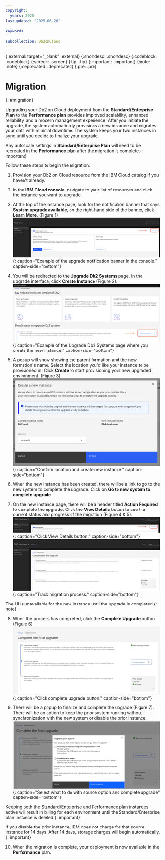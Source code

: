 ```yaml
---
copyright:
  years: 2025
lastupdated: "2025-06-26"

keywords:

subcollection: Db2onCloud
---
```



{:external: target="_blank" .external}
{:shortdesc: .shortdesc}
{:codeblock: .codeblock}
{:screen: .screen}
{:tip: .tip}
{:important: .important}
{:note: .note}
{:deprecated: .deprecated}
{:pre: .pre}

# Migration
{: #migration}

Upgrading your Db2 on Cloud deployment from the **Standard/Enterprise Plan** to the **Performance plan** provides improved scalability, enhanced reliability, and a modern management experience. After you initiate the upgrade, the system automatically provisions a new instance and migrates your data with minimal downtime. The system keeps your two instances in sync until you decide to finalize your upgrade.

Any autoscale settings in **Standard/Enterprise Plan** will need to be recreated in the **Performance** plan after the migration is complete.{: important}

Follow these steps to begin the migration:

1. Provision your Db2 on Cloud resource from the IBM Cloud catalog if you haven't already.

2. In the **IBM Cloud console**, navigate to your list of resources and click the instance you want to upgrade.

3. At the top of the instance page, look for the notification banner that says **System upgrade available**, on the right-hand side of the  banner, click **Learn More**. (Figure 1)
![System upgrade notification banner example](images/migration_learn_more.png){: caption="Example of the upgrade notification banner in the console." caption-side="bottom"}

4. You will be redirected to the **Upgrade Db2 Systems** page. In the upgrade interface, click **Create Instance** (Figure 2).
![Upgrade Db2 Systems page example](images/migration_create_new_instance.png){: caption="Example of the Upgrade Db2 Systems page where you create the new instance." caption-side="bottom"}

5. A popup will show showing the parent formation and the new formation's name. Select the location you'd like your instance to be provisioned in. Click **Create** to start provisioning your new upgraded environment. (Figure 3)
![Create Instance Confirm](images/migration_create_confirm.png){: caption="Confirm location and create new instance." caption-side="bottom"}

6. When the new instance has been created, there will be a link to go to the new system to complete the upgrade. Click on **Go to new system to complete upgrade**

7. On the new instance page, there will be a header titled **Action Required** to complete the upgrade. Click the **View Details** button to see the current status and progress of the migration (Figure 4 & 5).
![Migration view details button](images/migration_view_details.png){: caption="Click View Details button." caption-side="bottom"}
![Migration track migration process](images/migration_complete_restore.png){: caption="Track migration process." caption-side="bottom"}

The UI is unavailable for the new instance until the upgrade is completed
{: note}

8. When the process has completed, click the **Complete Upgrade** button (Figure 6)
![complete upgrade button](images/upgrade_system_complete_upgrade.png){: caption="Click complete upgrade button." caption-side="bottom"}

9. There will be a popup to finalize and complete the upgrade (Figure 7). There will be an option to keep the prior system running without synchronization with the new system or disable the prior instance.
![Confirm upgrade button](images/confirm_complete_upgrade.png){: caption="Select what to do with source option and complete upgrade" caption-side="bottom"}

Keeping both the Standard/Enterprise and Performance plan instances active will result in billing for each environment until the Standard/Enterprise plan instance is deleted.{: important}

If you disable the prior instance, IBM does not charge for that source instance for 14 days. After 14 days, storage charges will begin automatically. {: important}

10. When the migration is complete, your deployment is now available in the **Performance** plan.
